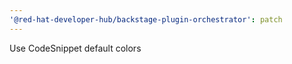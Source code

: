 ```yaml
---
'@red-hat-developer-hub/backstage-plugin-orchestrator': patch
---
```


Use CodeSnippet default colors
